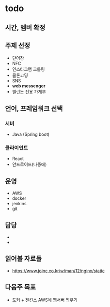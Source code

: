 # todo

## 시간, 멤버 확정

## 주제 선정
* 단어장
* NFC
* 인스타그램 크롤링
* 클론코딩
* SNS
* **web messenger**
* 빌린돈 전용 가계부


## 언어, 프레임워크 선택
### 서버
* Java (Spring boot)

### 클라이언트
* React
* 안드로이드(나중에)


## 운영
* AWS
* docker
* jenkins
* git


## 담당
* 
* 


## 읽어볼 자료들
* https://www.joinc.co.kr/w/man/12/nginx/static

## 다음주 목표
* 도커 + 젠킨스 AWS에 웹서버 띄우기
